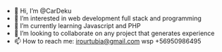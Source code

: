 - 👋 Hi, I’m @CarDeku
- 👀 I’m interested in web development full stack and programming
- 🌱 I’m currently learning Javascript and PHP
- 💞️ I’m looking to collaborate on any project that generates experience
- 📫 How to reach me: irourtubia@gmail.com wsp +56950986495

<!---
CarDeku/CarDeku is a ✨ special ✨ repository because its `README.md` (this file) appears on your GitHub profile.
You can click the Preview link to take a look at your changes.
--->
